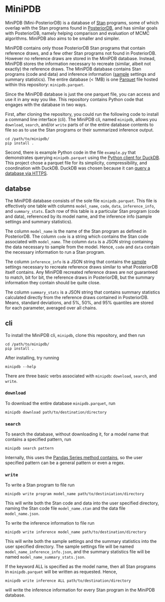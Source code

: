 # MiniPDB

MiniPDB (Mini-PosteriorDB) is a database of
[Stan](https://mc-stan.org/) programs, some of which overlap with the
Stan programs found in
[PosteriorDB](https://github.com/stan-dev/posteriordb), and has
similar goals with PosteriorDB, namely helping comparison and
evaluation of MCMC algorithms.  MiniPDB also aims to be smaller and
simpler.

MiniPDB contains only those PosteriorDB Stan programs that contain
reference draws, and a few other Stan programs not found in
PosteriorDB.  However no reference draws are stored in the MiniPDB
database.  Instead, MiniPDB stores the information necessary to
recreate (similar, albeit not exactly) the reference draws.  The
MiniPDB database contains Stan programs (code and data) and inference
information
([sample](https://cmdstanpy.readthedocs.io/en/v1.2.0/api.html#cmdstanpy.CmdStanModel.sample)
settings and summary statistics).  The entire database (< 1MB) is one
[Parquet](https://parquet.apache.org) file hosted within this
repository: `minipdb.parquet`.

Since the MiniPDB database is just the one parquet file, you can
access and use it in any way you like.  This repository contains
Python code that engages with the database in two ways.

First, after cloning the repository, you could run the following code to
install a command line interface (cli).  The MiniPDB cli, named
`minipdb`, allows you `download`, `search`, and/or `write` parts of or
the entire database contents to file so as to use the Stan programs or
their summarized inference output.

```
cd /path/to/minipdb/
pip install .
```

Second, there is example Python code in the file `example.py` that
demonstrates querying `minipdb.parquet` using the [Python client for
DuckDB](https://duckdb.org/docs/api/python/overview.html).  This
project chose a parquet file for its simplicity, compressibility, and
coordination with DuckDB.  DuckDB was chosen because it can [query a
database via
HTTPS](https://duckdb.org/docs/guides/network_cloud_storage/duckdb_over_https_or_s3.html).

## databse

The MiniPDB database consists of the sole file `minipdb.parquet`.
This file is effectively one table with columns `model_name`, `code`,
`data`, `inference_info`, and `summary_stats`.  Each row of this table
is a particular Stan program (code and data), referenced by its model
name, and the inference info (sample settings and summary statistics).

The column `model_name` is the name of the Stan program as defined in
PosteriorDB.  The column `code` is a string which contains the Stan
code associated with `model_name`.  The column `data` is a JSON string
containing the data necessary to sample from the model.  Hence, `code`
and `data` contain the necessary information to run a Stan program.

The column `inference_info` is a JSON string that contains the
[sample](https://cmdstanpy.readthedocs.io/en/v1.2.0/api.html#cmdstanpy.CmdStanModel.sample)
settings necessary to recreate reference draws similar to what
PosteriorDB itself contains.  Any MiniPDB recreated reference draws
are not guaranteed to match, bit for bit, the reference draws in
PosteriorDB, but the summary information they contain should be quite
close.

The column `summary_stats` is a JSON string that contains summary
statistics calculated directly from the reference draws contained in
PosteriorDB.  Means, standard deviations, and 5%, 50%, and 95%
quantiles are stored for each parameter, averaged over all chains.


## cli

To install the MiniPDB cli, `minipdb`, clone this repository, and then run

```
cd /path/to/minipdb/
pip install .
```

After installing, try running

```
minipdb --help
```

There are three basic verbs associated with `minipdb`: `download`,
`search`, and `write`.

### `download`

To download the entire database `minipdb.parquet`, run

```
minipdb download path/to/destination/directory
```

### `search`

To search the database, without downloading it, for a model name
that contains a specified pattern, run

```
minipdb search pattern
```

Internally, this uses the [Pandas Series method
contains](https://pandas.pydata.org/pandas-docs/stable/reference/api/pandas.Series.str.contains.html),
so the user specified pattern can be a general pattern or even a
regex.

### `write`

To write a Stan program to file run

```
minipdb write program model_name path/to/destiniation/directory
```

This will write both the Stan code and data into the user specified
directory, naming the Stan code file `model_name.stan` and the data
file `model_name.json`.

To write the inference information to file run

```
minipdb write inference model_name path/to/destination/directory
```

This will write both the sample settings and the summary statistics
into the user specified directory.  The sample settings file will be
named `model_name_inference_info.json`, and the summary statistics
file will be named `model_name_summary_stats.json`.

If the keyword ALL is specified as the model name, then all Stan
programs in `minipdb.parquet` will be written as requested.  Hence,

```
minipdb write inference ALL path/to/destination/directory
```

will write the inference information for every Stan program in the
MiniPDB database.
